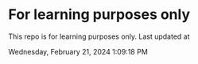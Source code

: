 # For learning purposes only
This repo is for learning purposes only.
Last updated at

Wednesday, February 21, 2024 1:09:18 PM

